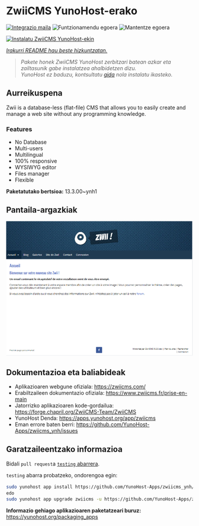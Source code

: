 <!--
Ohart ongi: README hau automatikoki sortu da <https://github.com/YunoHost/apps/tree/master/tools/readme_generator>ri esker
EZ editatu eskuz.
-->

# ZwiiCMS YunoHost-erako

[![Integrazio maila](https://dash.yunohost.org/integration/zwiicms.svg)](https://dash.yunohost.org/appci/app/zwiicms) ![Funtzionamendu egoera](https://ci-apps.yunohost.org/ci/badges/zwiicms.status.svg) ![Mantentze egoera](https://ci-apps.yunohost.org/ci/badges/zwiicms.maintain.svg)

[![Instalatu ZwiiCMS YunoHost-ekin](https://install-app.yunohost.org/install-with-yunohost.svg)](https://install-app.yunohost.org/?app=zwiicms)

*[Irakurri README hau beste hizkuntzatan.](./ALL_README.md)*

> *Pakete honek ZwiiCMS YunoHost zerbitzari batean azkar eta zailtasunik gabe instalatzea ahalbidetzen dizu.*  
> *YunoHost ez baduzu, kontsultatu [gida](https://yunohost.org/install) nola instalatu ikasteko.*

## Aurreikuspena

Zwii is a database-less (flat-file) CMS that allows you to easily create and manage a web site without any programming knowledge.

### Features

- No Database
- Multi-users
- Multilingual
- 100% responsive
- WYSIWYG editor
- Files manager
- Flexible


**Paketatutako bertsioa:** 13.3.00~ynh1

## Pantaila-argazkiak

![ZwiiCMS(r)en pantaila-argazkia](./doc/screenshots/dashboard.png)

## Dokumentazioa eta baliabideak

- Aplikazioaren webgune ofiziala: <https://zwiicms.com/>
- Erabiltzaileen dokumentazio ofiziala: <https://www.zwiicms.fr/prise-en-main>
- Jatorrizko aplikazioaren kode-gordailua: <https://forge.chapril.org/ZwiiCMS-Team/ZwiiCMS>
- YunoHost Denda: <https://apps.yunohost.org/app/zwiicms>
- Eman errore baten berri: <https://github.com/YunoHost-Apps/zwiicms_ynh/issues>

## Garatzaileentzako informazioa

Bidali `pull request`a [`testing` abarrera](https://github.com/YunoHost-Apps/zwiicms_ynh/tree/testing).

`testing` abarra probatzeko, ondorengoa egin:

```bash
sudo yunohost app install https://github.com/YunoHost-Apps/zwiicms_ynh/tree/testing --debug
edo
sudo yunohost app upgrade zwiicms -u https://github.com/YunoHost-Apps/zwiicms_ynh/tree/testing --debug
```

**Informazio gehiago aplikazioaren paketatzeari buruz:** <https://yunohost.org/packaging_apps>
